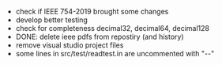 - check if IEEE 754-2019 brought some changes
- develop better testing
- check for completeness decimal32, decimal64, decimal128
- DONE: delete ieee pdfs from repostiry (and history) 
- remove visual studio project files
- some lines in src/test/readtest.in are uncommented with "--"

